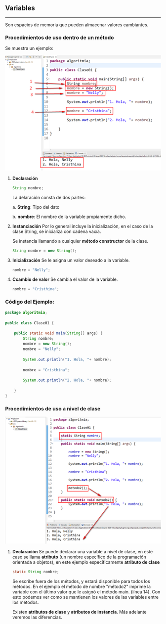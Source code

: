 ## Variables
---

Son espacios de memoria que pueden almacenar valores cambiantes.

### Procedimientos de uso dentro de un método

Se muestra un ejemplo:

![](images/2024-08-08-19-38-42.png)

1. **Declaración**
    ```java
    String nombre;
    ```
    La delaración consta de dos partes:

    a. **String**: Tipo del dato

    b. **nombre**: El nombre de la variable propiamente dicho.

2. **Instanciación**
    Por lo general incluye la inicialización, en el caso de la clase String, se inicializa con cadena vacía.
    
    Se instancia llamando a cualquier **método constructor** de la clase.
    ```java
    String nombre = new String();
    ```
3. **Inicialización**
    Se le asigna un valor deseado a la variable.
    ```java
    nombre = "Nelly";
    ```
4. **Ccambio de valor**
    Se cambia el valor de la variable.
    ```java
    nombre = "Cristhina";
    ```
### Código del Ejemplo:
```java
package algoritmia;

public class Clase01 {
    
    public static void main(String[] args) {
        String nombre;
        nombre = new String();
        nombre = "Nelly";
        
        System.out.println("1. Hola, "+ nombre);
        
        nombre = "Cristhina";
        
        System.out.println("2. Hola, "+ nombre);
        
    }
}
```

### Procedimientos de uso a nivel de clase
![](images/2024-08-08-19-46-38.png)

1.  **Declaración**
    Se puede declarar una variable a nivel de clase, en este caso se llama **atributo** (un nombre específico de la programación orientada a objetos), en este ejemplo específicamente **atributo de clase**

    ```java
    static String nombre;
    ```
    Se escribe fuera de los métodos, y estará disponible para todos los métodos. En el ejemplo el método de nombre "método2" imprime la variable con el último valor que le asignó el método main. (línea 14). Con esto podemos ver como se mantienen los valores de las variables entre los métodos.

    Existen **atributos de clase** y **atributos de instancia**. Más adelante veremos las diferencias.